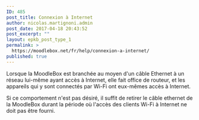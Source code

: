 ```yaml
---
ID: 485
post_title: Connexion à Internet
author: nicolas.martignoni.admin
post_date: 2017-04-18 20:43:52
post_excerpt: ""
layout: epkb_post_type_1
permalink: >
  https://moodlebox.net/fr/help/connexion-a-internet/
published: true
---
```

Lorsque la MoodleBox est branchée au moyen d'un câble Ethernet à un réseau lui-même ayant accès à Internet, elle fait office de routeur, et les appareils qui y sont connectés par Wi-Fi ont eux-mêmes accès à Internet.

Si ce comportement n'est pas désiré, il suffit de retirer le câble ethernet de la MoodleBox durant la période où l'accès des clients Wi-Fi à Internet ne doit pas être fourni.
